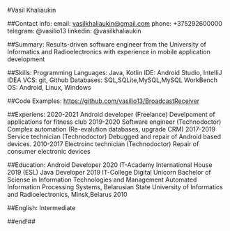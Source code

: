 #Vasil Khaliaukin

##Contact info: email: vasilkhaliaukin@gmail.com phone: +375292600000 telegram: @vasilio13 linkedin: @vasilkhaliaukin

##Summary: Results-driven software engineer from the University of Informatics and Radioelectronics with experience in mobile application development

##Skills: Programming Languages: Java, Kotlin IDE: Android Studio, IntelliJ IDEA VCS: git, Github Databases: SQL,SQLite,MySQL,MySQL WorkBench OS: Android, Linux, Windows

##Code Examples: https://github.com/vasilio13/BroadcastReceiver

##Experiens: 2020-2021 Android developer (Freelance) Develpoment of applications for fitness club 2019-2020 Software engineer (Technodoctor) Complex automation (Re-evalution databases, upgrade CRM) 2017-2019 Service technician (Technodoctor) Debugged and repair of Android based devices. 2010-2017 Electroinc technician (Technodoctor) Repair of consumer electronic devices

##Education: Android Developer 2020 IT-Academy International House 2019 (ESL) Java Developer 2019 IT-College Digital Unicorn Bachelor of Sciense in Information Technologies and Management Automated Information Processing Systems, Belarusian State University of Informatics and Radioelectronics, Minsk,Belarus 2010

##English: Intermediate

##end!##
